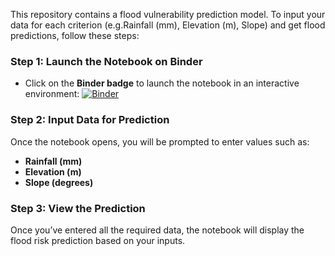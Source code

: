 This repository contains a flood vulnerability prediction model. To input your data for each criterion (e.g.Rainfall (mm), Elevation (m), Slope) and get flood predictions, follow these steps:

### Step 1: Launch the Notebook on Binder
- Click on the **Binder badge** to launch the notebook in an interactive environment:
[![Binder](https://mybinder.org/badge_logo.svg)](https://mybinder.org/v2/gh/OmarFarukOvi70/Flood_Prediction/main)

### Step 2: Input Data for Prediction
Once the notebook opens, you will be prompted to enter values such as:
- **Rainfall (mm)**
- **Elevation (m)**
- **Slope (degrees)**
### Step 3: View the Prediction
Once you’ve entered all the required data, the notebook will display the flood risk prediction based on your inputs.
